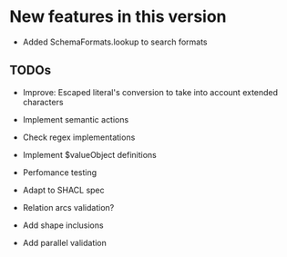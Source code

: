 New features in this version
============================

- Added SchemaFormats.lookup to search formats  


 TODOs
------

- 	Improve: Escaped literal's conversion to take into account extended characters
  
-   Implement semantic actions

-   Check regex implementations

-   Implement $valueObject definitions
   
-   Perfomance testing

-   Adapt to SHACL spec

-   Relation arcs validation?

-   Add shape inclusions

-   Add parallel validation


